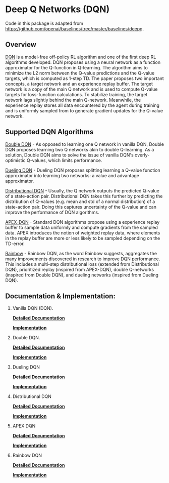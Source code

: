 # Deep Q Networks (DQN)

Code in this package is adapted from https://github.com/openai/baselines/tree/master/baselines/deepq.


## Overview 

[DQN](https://www.cs.toronto.edu/~vmnih/docs/dqn.pdf) is a model-free off-policy RL
algorithm and one of the first deep RL algorithms developed. DQN proposes using a
neural network as a function approximator for the Q-function in Q-learning.
The algorithm aims to minimize the L2 norm between the Q-value predictions and the
Q-value targets, which is computed as 1-step TD. The paper proposes two important concepts,
a target network and an experience replay buffer. The target network is a copy of the
main Q network and is used to compute Q-value targets for loss-function calculations.
To stabilize training, the target network lags slightly behind the main Q-network.
Meanwhile, the experience replay stores all data encountered by the agent during
training and is uniformly sampled from to generate gradient updates for the Q-value network.


## Supported DQN Algorithms

[Double DQN](https://arxiv.org/pdf/1509.06461.pdf) - As opposed to learning one Q network in vanilla DQN, Double DQN proposes learning two Q networks akin to double Q-learning. As a solution, Double DQN aims to solve the issue of vanilla DQN's overly-optimistic Q-values, which limits performance.

[Dueling DQN](https://arxiv.org/pdf/1511.06581.pdf) - Dueling DQN proposes splitting learning a Q-value function approximator into learning two networks: a value and advantage approximator. 

[Distributional DQN](https://arxiv.org/pdf/1707.06887.pdf) - Usually, the Q network outputs the predicted Q-value of a state-action pair. Distributional DQN takes this further by predicting the distribution of Q-values (e.g. mean and std of a normal distribution) of a state-action pair. Doing this captures uncertainty of the Q-value and can improve the performance of DQN algorithms. 

[APEX-DQN](https://arxiv.org/pdf/1803.00933.pdf) - Standard DQN algorithms propose using a experience replay buffer to sample data uniformly and compute gradients from the sampled data. APEX introduces the notion of weighted replay data, where elements in the replay buffer are more or less likely to be sampled depending on the TD-error. 

[Rainbow](https://arxiv.org/pdf/1710.02298.pdf) - Rainbow DQN, as the word Rainbow suggests, aggregates the many improvements discovered in research to improve DQN performance. This includes a multi-step distributional loss (extended from Distributional DQN), prioritized replay (inspired from APEX-DQN), double Q-networks (inspired from Double DQN), and dueling networks (inspired from Dueling DQN). 


## Documentation & Implementation:

1) Vanilla DQN (DQN). 

    **[Detailed Documentation](https://docs.ray.io/en/master/rllib-algorithms.html#dqn)**

    **[Implementation](https://github.com/ray-project/ray/blob/master/rllib/algorithms/dqn/simple_q.py)**

2) Double DQN.

    **[Detailed Documentation](https://docs.ray.io/en/master/rllib-algorithms.html#dqn)**

    **[Implementation](https://github.com/ray-project/ray/blob/master/rllib/algorithms/dqn/dqn.py)**

3) Dueling DQN

    **[Detailed Documentation](https://docs.ray.io/en/master/rllib-algorithms.html#dqn)**

    **[Implementation](https://github.com/ray-project/ray/blob/master/rllib/algorithms/dqn/dqn.py)**

3) Distributional DQN

    **[Detailed Documentation](https://docs.ray.io/en/master/rllib-algorithms.html#dqn)**

    **[Implementation](https://github.com/ray-project/ray/blob/master/rllib/algorithms/dqn/dqn.py)**
    
4) APEX DQN

    **[Detailed Documentation](https://docs.ray.io/en/master/rllib-algorithms.html#dqn)**

    **[Implementation](https://github.com/ray-project/ray/blob/master/rllib/agents/dqn/apex.py)**

5) Rainbow DQN

    **[Detailed Documentation](https://docs.ray.io/en/master/rllib-algorithms.html#dqn)**

    **[Implementation](https://github.com/ray-project/ray/blob/master/rllib/algorithms/dqn/dqn.py)**
